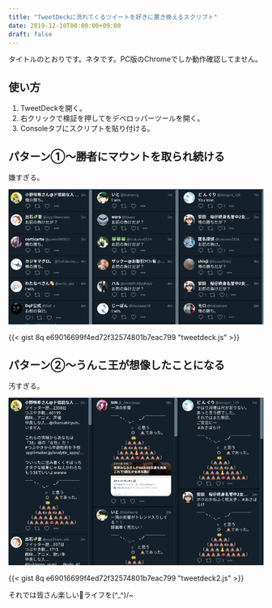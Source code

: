 ```yaml
---
title: "TweetDeckに流れてくるツイートを好きに置き換えるスクリプト"
date: 2019-12-10T00:00:00+09:00
draft: false
---
```


タイトルのとおりです。ネタです。PC版のChromeでしか動作確認してません。

<!--more-->
## 使い方
1. TweetDeckを開く。
2. 右クリックで検証を押してをデベロッパーツールを開く。
3. Consoleタブにスクリプトを貼り付ける。

## パターン①〜勝者にマウントを取られ続ける
嫌すぎる。

![](/images/20191210/2.png)

{{< gist 8q e69016699f4ed72f32574801b7eac799 "tweetdeck.js" >}}

## パターン②〜うんこ王が想像したことになる
汚すぎる。

![](/images/20191210/3.png)

{{< gist 8q e69016699f4ed72f32574801b7eac799 "tweetdeck2.js" >}}

それでは皆さん楽しい💩ライフを(^_^)/~